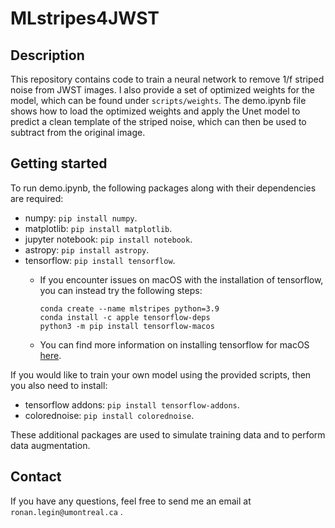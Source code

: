 # MLstripes4JWST

## Description

This repository contains code to train a neural network to remove 1/f striped noise from JWST images. I also provide a set of optimized weights for the model, which can be found under `scripts/weights`. The demo.ipynb file shows how to load the optimized weights and apply the Unet model to predict a clean template of the striped noise, which can then be used to subtract from the original image.


## Getting started

To run demo.ipynb, the following packages along with their dependencies are required:

- numpy: `pip install numpy`.
- matplotlib: `pip install matplotlib`.
- jupyter notebook: `pip install notebook`.
- astropy: `pip install astropy`.
- tensorflow: `pip install tensorflow`.
  - If you encounter issues on macOS with the installation of tensorflow, you can instead try the following steps:

    ```
    conda create --name mlstripes python=3.9
    conda install -c apple tensorflow-deps
    python3 -m pip install tensorflow-macos
    ```
  - You can find more information on installing tensorflow for macOS [here](https://developer.apple.com/metal/tensorflow-plugin/).


If you would like to train your own model using the provided scripts, then you also need to install:

- tensorflow addons: `pip install tensorflow-addons`.
- colorednoise: `pip install colorednoise`.

These additional packages are used to simulate training data and to perform data augmentation.

## Contact

If you have any questions, feel free to send me an email at `ronan.legin@umontreal.ca` .
